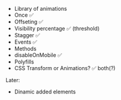 * Library of animations
* Once ✅
* Offseting ✅
* Visibility percentage ✅ (threshold)
* Stagger ✅
* Events ✅
* Methods
* disableOnMobile ✅
* Polyfills
* CSS Transform or Animations? ✅ both(?)

Later:
* Dinamic added elements